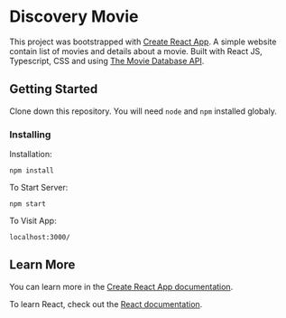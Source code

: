 # Discovery Movie

This project was bootstrapped with [Create React App](https://github.com/facebook/create-react-app).
A simple website contain list of movies and details about a movie. Built with React JS, Typescript, CSS and using [The Movie Database API](https://www.themoviedb.org/).

## Getting Started

Clone down this repository. You will need `node` and `npm` installed globaly.

### Installing

Installation:

`npm install`  

To Start Server:

`npm start`  

To Visit App:

`localhost:3000/`

## Learn More

You can learn more in the [Create React App documentation](https://facebook.github.io/create-react-app/docs/getting-started).

To learn React, check out the [React documentation](https://reactjs.org/).
